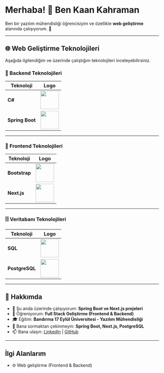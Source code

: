 # Merhaba! 👋 Ben Kaan Kahraman

Ben bir yazılım mühendisliği öğrencisiyim ve özellikle **web geliştirme** alanında çalışıyorum. 🚀  

---

## 🌐 Web Geliştirme Teknolojileri
Aşağıda ilgilendiğim ve üzerinde çalıştığım teknolojileri inceleyebilirsiniz.

### 🚀 Backend Teknolojileri

| Teknoloji   | Logo                                                                                   |
|-------------|-----------------------------------------------------------------------------------------|
| **C#**      | <img src="https://upload.wikimedia.org/wikipedia/commons/4/4f/Csharp_Logo.png" width="60"/> |
| **Spring Boot** | <img src="https://upload.wikimedia.org/wikipedia/commons/4/44/Spring_Framework_Logo_2018.svg" width="60"/> |

---

### 🎨 Frontend Teknolojileri

| Teknoloji   | Logo                                                                                   |
|-------------|-----------------------------------------------------------------------------------------|
| **Bootstrap** | <img src="https://upload.wikimedia.org/wikipedia/commons/b/b2/Bootstrap_logo.svg" width="60"/> |
| **Next.js**   | <img src="https://upload.wikimedia.org/wikipedia/commons/8/8e/Nextjs-logo.svg" width="60"/> |

---

### 🗄️ Veritabanı Teknolojileri

| Teknoloji   | Logo                                                                                   |
|-------------|-----------------------------------------------------------------------------------------|
| **SQL**      | <img src="https://upload.wikimedia.org/wikipedia/commons/8/87/Sql_data_base_with_logo.png" width="60"/> |
| **PostgreSQL** | <img src="https://upload.wikimedia.org/wikipedia/commons/2/29/Postgresql_elephant.svg" width="60"/> |

---

## 🚀 Hakkımda
- 🔭 Şu anda üzerinde çalışıyorum: **Spring Boot ve Next.js projeleri**
- 🌱 Öğreniyorum: **Full Stack Geliştirme (Frontend & Backend)**
- 🎓 Eğitim: **Bandırma 17 Eylül Üniversitesi - Yazılım Mühendisliği**
- 💬 Bana sormaktan çekinmeyin: **Spring Boot, Next.js, PostgreSQL**
- 📫 Bana ulaşın: [LinkedIn](https://www.linkedin.com/in/kaan-kahraman-b2451423a?lipi=urn%3Ali%3Apage%3Ad_flagship3_profile_view_base_contact_details%3BKs%2BNZoXZQpuY7sCXpoK5%2BQ%3D%3D) | [GitHub](https://github.com/kaankhrmn)

---

## İlgi Alanlarım
- 🌐 Web geliştirme (Frontend & Backend)
